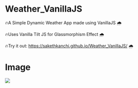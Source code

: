# Weather_VanillaJS
🔥A Simple Dynamic Weather App made using VanillaJS 🌧️

🔥Uses Vanilla Tilt JS for Glassmorphism Effect 🌧️

🔥Try it out: https://sakethkanchi.github.io/Weather_VanillaJS/ 🌧️
<h1>Image</h1>
<img src= "https://i.imgur.com/aH82l67.png"/>
